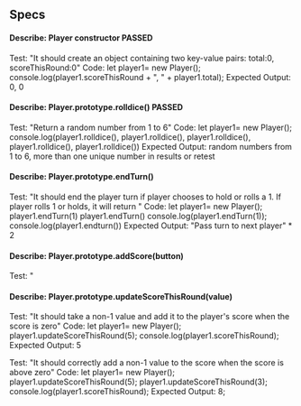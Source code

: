 ## Specs

#### Describe: Player constructor PASSED
Test: "It should create an object containing two key-value pairs: total:0, scoreThisRound:0"
Code: let player1= new Player();
console.log(player1.scoreThisRound + ", " + player1.total);
Expected Output: 0, 0

#### Describe: Player.prototype.rolldice() PASSED
Test: "Return a random number from 1 to 6"
Code: let player1= new Player();
console.log(player1.rolldice(), player1.rolldice(), player1.rolldice(), player1.rolldice(), player1.rolldice())
Expected Output: random numbers from 1 to 6, more than one unique number in results or retest

#### Describe: Player.prototype.endTurn()
Test: "It should end the player turn if player chooses to hold or rolls a 1. If player rolls 1 or holds, it will return "
Code: let player1= new Player();
player1.endTurn(1)
player1.endTurn()
console.log(player1.endTurn(1));
console.log(player1.endturn())
Expected Output: "Pass turn to next player" * 2

#### Describe: Player.prototype.addScore(button)
Test: "

#### Describe: Player.prototype.updateScoreThisRound(value)
Test: "It should take a non-1 value and add it to the player's score when the score is zero"
Code: let player1= new Player();
player1.updateScoreThisRound(5);
console.log(player1.scoreThisRound);
Expected Output: 5

Test: "It should correctly add a non-1 value to the score when the score is above zero"
Code: let player1= new Player();
player1.updateScoreThisRound(5);
player1.updateScoreThisRound(3);
console.log(player1.scoreThisRound);
Expected Output: 8;